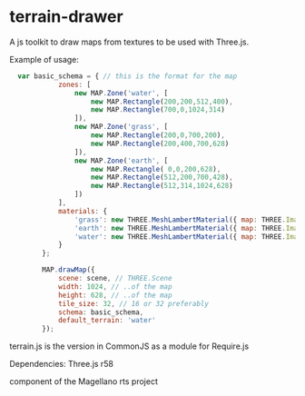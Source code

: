 terrain-drawer
============

A js toolkit to draw maps from textures to be used with Three.js. 

Example of usage:

```javascript
  var basic_schema = { // this is the format for the map
            zones: [
                new MAP.Zone('water', [
                    new MAP.Rectangle(200,200,512,400),
                    new MAP.Rectangle(700,0,1024,314)
                ]),
                new MAP.Zone('grass', [
                    new MAP.Rectangle(200,0,700,200),
                    new MAP.Rectangle(200,400,700,628)
                ]),
                new MAP.Zone('earth', [
                    new MAP.Rectangle( 0,0,200,628),
                    new MAP.Rectangle(512,200,700,428),
                    new MAP.Rectangle(512,314,1024,628)
                ])
            ],
            materials: {
                'grass': new THREE.MeshLambertMaterial({ map: THREE.ImageUtils.loadTexture('textures/tex32-grass.jpg') }),
                'earth': new THREE.MeshLambertMaterial({ map: THREE.ImageUtils.loadTexture('textures/tex32-earth.jpg') }),
                'water': new THREE.MeshLambertMaterial({ map: THREE.ImageUtils.loadTexture('textures/tex32-water.jpg') })
            }
        };

        MAP.drawMap({
            scene: scene, // THREE.Scene
            width: 1024, // ..of the map
            height: 628, // ..of the map
            tile_size: 32, // 16 or 32 preferably
            schema: basic_schema,
            default_terrain: 'water'
        });
```

terrain.js is the version in CommonJS as a module for Require.js

Dependencies:
Three.js r58

component of the Magellano rts project
